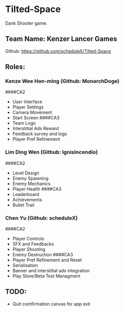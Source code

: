 # Tilted-Space
Dank Shooter game.

## Team Name: Kenzer Lancer Games
Github: https://github.com/scheduleX/Tilted-Space

## Roles:
### Kenze Wee Hon-ming (Github: MonarchDoge)
####CA2
- User Interface
- Player Settings
- Camera Movement
- Start Screen
####CA3
- Team Logo
- Interstitial Ads Reward
- Feedback survey and logs
- Player Pref Refinement


### Lim Ding Wen (Github: IgnisIncendio)
####CA2
- Level Design
- Enemy Spawning
- Enemy Mechanics
- Player Health
####CA3
- Leaderboard
- Achievements
- Bullet Trail


### Chen Yu (Github: scheduleX)
####CA2
- Player Controls
- SFX and Feedbacks
- Player Shooting
- Enemy Destruction
####CA3
- Player Pref Refinement and Reset
- Serialisation
- Banner and interstitial ads integration
- Play Store/Beta Test Managment

## TODO:
- Quit comfirmation canvas for app exit
